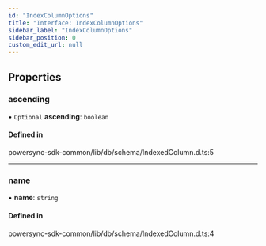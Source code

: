 ```yaml
---
id: "IndexColumnOptions"
title: "Interface: IndexColumnOptions"
sidebar_label: "IndexColumnOptions"
sidebar_position: 0
custom_edit_url: null
---
```


## Properties

### ascending

• `Optional` **ascending**: `boolean`

#### Defined in

powersync-sdk-common/lib/db/schema/IndexedColumn.d.ts:5

___

### name

• **name**: `string`

#### Defined in

powersync-sdk-common/lib/db/schema/IndexedColumn.d.ts:4
